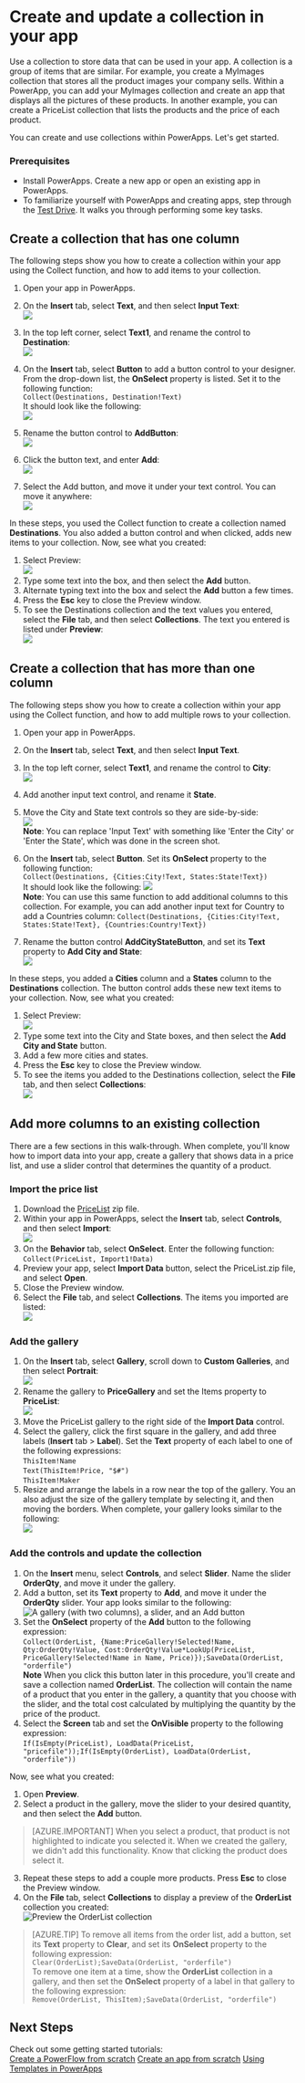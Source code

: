 <properties
	pageTitle="Create and update a collection in PowerApps | Microsoft Azure"
	description="Create collections and add columns to existing collections"
	services="power-apps"
	documentationCenter="" 
	authors="MandiOhlinger"
	manager="dwrede"
	editor=""/>

<tags
   ms.service="power-apps"
   ms.devlang="na"
   ms.topic="article"
   ms.tgt_pltfrm="na"
   ms.workload="" 
   ms.date="09/24/2015"
   ms.author="mandia"/>


# Create and update a collection in your app
Use a collection to store data that can be used in your app. A collection is a group of items that are similar. For example, you create a MyImages collection that stores all the product images your company sells. Within a PowerApp, you can add your MyImages collection and create an app that displays all the pictures of these products. In another example, you can create a PriceList collection that lists the products and the price of each product. 

You can create and use collections within PowerApps. Let's get started.

### Prerequisites 
- Install PowerApps. Create a new app or open an existing app in PowerApps.
- To familiarize yourself with PowerApps and creating apps, step through the [Test Drive](get-started-test-drive.md ). It walks you through performing some key tasks.

## Create a collection that has one column
The following steps show you how to create a collection within your app using the Collect function, and how to add items to your collection. 

1. Open your app in PowerApps.
1. On the **Insert** tab, select **Text**, and then select **Input Text**:  
![][1]  

2. In the top left corner, select **Text1**, and rename the control to **Destination**:  
![][2]  

3. On the **Insert** tab, select **Button** to add a button control to your designer. From the drop-down list, the **OnSelect** property is listed. Set it to the following function:  
```Collect(Destinations, Destination!Text)```  
It should look like the following:  
![][3]  

4. Rename the button control to **AddButton**:  
![][4]  
5. Click the button text, and enter **Add**:  
![][5]  
6. Select the Add button, and move it under your text control. You can move it anywhere:  
![][6]  


In these steps, you used the Collect function to create a collection named **Destinations**. You also added a button control and when clicked, adds new items to your collection. Now, see what you created:

1. Select Preview:  
![][7]  
2. Type some text into the box, and then select the **Add** button.
3. Alternate typing text into the box and select the **Add** button a few times.
4. Press the **Esc** key to close the Preview window.
5. To see the Destinations collection and the text values you entered, select the **File** tab, and then select **Collections**. The text you entered is listed under **Preview**:  
![][8]


## Create a collection that has more than one column
The following steps show you how to create a collection within your app using the Collect function, and how to add multiple rows to your collection. 

1. Open your app in PowerApps.
1. On the **Insert** tab, select **Text**, and then select **Input Text**.
2. In the top left corner, select **Text1**, and rename the control to **City**:  
![][9]  
3. Add another input text control, and rename it **State**.
4. Move the City and State text controls so they are side-by-side:  
![][10]  
	**Note**: You can replace 'Input Text' with something like 'Enter the City' or 'Enter the State', which was done in the screen shot.
5. On the **Insert** tab, select **Button**. Set its **OnSelect** property to the following function:  
```Collect(Destinations, {Cities:City!Text, States:State!Text})```  
It should look like the following: 
![][11]  
	**Note**: You can use this same function to add additional columns to this collection. For example, you can add another input text for Country to add a Countries column: `Collect(Destinations, {Cities:City!Text, States:State!Text}, {Countries:Country!Text})`
 
6. Rename the button control **AddCityStateButton**, and set its **Text** property to **Add City and State**:  
![][12]  


In these steps, you added a **Cities** column and a **States** column to the **Destinations** collection. The button control adds these new text items to your collection. Now, see what you created:

1. Select Preview:  
![][7]  
2. Type some text into the City and State boxes, and then select the **Add City and State** button.
3. Add a few more cities and states.
4. Press the **Esc** key to close the Preview window.
5. To see the items you added to the Destinations collection, select the **File** tab, and then select **Collections**:  
![][13] 


## Add more columns to an existing collection
There are a few sections in this walk-through. When complete, you'll know how to import data into your app, create a gallery that shows data in a price list, and use a slider control that determines the quantity of a product. 

### Import the price list
1. Download the [PriceList](https://gallery.technet.microsoft.com/Sample-data-for-Show-a-set-5933d4c7) zip file.
2. Within your app in PowerApps, select the **Insert** tab, select **Controls**, and then select **Import**:  
![][14]  
3. On the **Behavior** tab, select **OnSelect**. Enter the following function:  
```Collect(PriceList, Import1!Data)```  
4. Preview your app, select **Import Data** button, select the PriceList.zip file, and select **Open**.
5. Close the Preview window.
6. Select the **File** tab, and select **Collections**. The items you imported are listed:  
![][15] 


### Add the gallery
1. On the **Insert** tab, select **Gallery**, scroll down to **Custom Galleries**, and then select **Portrait**:    
![][16]  
2. Rename the gallery to **PriceGallery** and set the Items property to **PriceList**:  
![][18]  
3. Move the PriceList gallery to the right side of the **Import Data** control.
4. Select the gallery, click the first square in the gallery, and add three labels (**Insert** tab > **Label**). Set the **Text** property of each label to one of the following expressions:  
	``ThisItem!Name``  
``Text(ThisItem!Price, "$#")``  
``ThisItem!Maker``   
5. Resize and arrange the labels in a row near the top of the gallery. You an also adjust the size of the gallery template by selecting it, and then moving the borders. When complete, your gallery looks similar to the following:  
![][19] 


### Add the controls and update the collection
1. On the **Insert** menu, select **Controls**, and select **Slider**. Name the slider **OrderQty**, and move it under the gallery.
2. Add a button, set its **Text** property to **Add**, and move it under the **OrderQty** slider. Your app looks similar to the following:  
![A gallery (with two columns), a slider, and an Add button][20] 
3. Set the **OnSelect** property of the **Add** button to the following expression:  
```Collect(OrderList, {Name:PriceGallery!Selected!Name, Qty:OrderQty!Value, Cost:OrderQty!Value*LookUp(PriceList, PriceGallery!Selected!Name in Name, Price)});SaveData(OrderList, "orderfile")```  
**Note** When you click this button later in this procedure, you'll create and save a collection named **OrderList**. The collection will contain the name of a product that you enter in the gallery, a quantity that you choose with the slider, and the total cost calculated by multiplying the quantity by the price of the product.
4. Select the **Screen** tab and set the **OnVisible** property to the following expression:  
```If(IsEmpty(PriceList), LoadData(PriceList, "pricefile"));If(IsEmpty(OrderList), LoadData(OrderList, "orderfile"))```

Now, see what you created:

1. Open **Preview**.
2. Select a product in the gallery, move the slider to your desired quantity, and then select the **Add** button.  
> [AZURE.IMPORTANT] When you select a product, that product is not highlighted to indicate you selected it. When we created the gallery, we didn't add this functionality. Know that clicking the product does select it.
3. Repeat these steps to add a couple more products. Press **Esc** to close the Preview window.
4. On the **File** tab, select **Collections** to display a preview of the **OrderList** collection you created:  
![Preview the OrderList collection][21] 


> [AZURE.TIP] To remove all items from the order list, add a button, set its **Text** property to **Clear**, and set its **OnSelect** property to the following expression:  
```Clear(OrderList);SaveData(OrderList, "orderfile")```  
To remove one item at a time, show the **OrderList** collection in a gallery, and then set the **OnSelect** property of a label in that gallery to the following expression:  
```Remove(OrderList, ThisItem);SaveData(OrderList, "orderfile")```

## Next Steps
Check out some getting started tutorials:  
[Create a PowerFlow from scratch](powerapps-tutorial-blankpowerflow.md)
[Create an app from scratch](powerapps-tutorial-pcselector.md)
[Using Templates in PowerApps](powerapps-tutorial-templates.md)


[1]: ./media/create-update-collection/insertmenu-inputtext.png
[2]: ./media/create-update-collection/renametext.png
[3]: ./media/create-update-collection/buttononselect.png
[4]: ./media/create-update-collection/renamebutton.png
[5]: ./media/create-update-collection/buttontext.png
[6]: ./media/create-update-collection/buttonundertext.png
[7]: ./media/create-update-collection/preview.png
[8]: ./media/create-update-collection/existingcollections.png
[9]: ./media/create-update-collection/renametext-city.png
[10]: ./media/create-update-collection/citystate.png
[11]: ./media/create-update-collection/buttononselectcitystate.png
[12]: ./media/create-update-collection/buttononcitystate.png
[13]: ./media/create-update-collection/existingcollectionscitystate.png
[14]: ./media/create-update-collection/import.png
[15]: ./media/create-update-collection/pricelistcollection.png
[16]: ./media/create-update-collection/portrait.png
[18]: ./media/create-update-collection/galleryitems.png
[19]: ./media/create-update-collection/gallerylabels.png
[20]: ./media/create-update-collection/slider.png
[21]: ./media/create-update-collection/existingcollectionsorderlist.png
